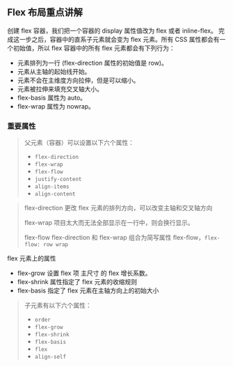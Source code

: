 ## Flex 布局重点讲解

创建 flex 容器，我们把一个容器的 display 属性值改为 flex 或者 inline-flex。 完成这一步之后，容器中的直系子元素就会变为 flex 元素。所有 CSS 属性都会有一个初始值，所以 flex 容器中的所有 flex 元素都会有下列行为：

* 元素排列为一行 (flex-direction 属性的初始值是 row)。
* 元素从主轴的起始线开始。
* 元素不会在主维度方向拉伸，但是可以缩小。
* 元素被拉伸来填充交叉轴大小。
* flex-basis 属性为 auto。
* flex-wrap 属性为 nowrap。

### 重要属性

> 父元素（容器）可以设置以下六个属性：
> 
> * `flex-direction`
> * `flex-wrap`
> * `flex-flow`
> * `justify-content`
> * `align-items`
> * `align-content`

> flex-direction 更改 flex 元素的排列方向，可以改变主轴和交叉轴方向
> 
> flex-wrap 项目太大而无法全部显示在一行中，则会换行显示。
> 
> flex-flow flex-direction 和 flex-wrap 组合为简写属性 flex-flow，`flex-flow: row wrap`

flex 元素上的属性

* flex-grow    设置 flex 项 主尺寸 的 flex 增长系数。
* flex-shrink  属性指定了 flex 元素的收缩规则
* flex-basis   指定了 flex 元素在主轴方向上的初始大小

> 子元素有以下六个属性：
>
> * `order`
> * `flex-grow`
> * `flex-shrink`
> * `flex-basis`
> * `flex`
> * `align-self`